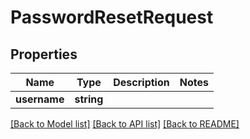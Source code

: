 # PasswordResetRequest

## Properties
Name | Type | Description | Notes
------------ | ------------- | ------------- | -------------
**username** | **string** |  | 

[[Back to Model list]](../README.md#documentation-for-models) [[Back to API list]](../README.md#documentation-for-api-endpoints) [[Back to README]](../README.md)


